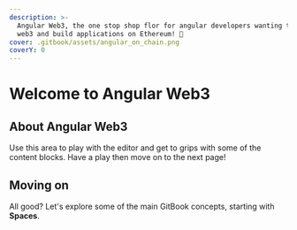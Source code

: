```yaml
---
description: >-
  Angular Web3, the one stop shop flor for angular developers wanting to learn
  web3 and build applications on Ethereum! 🚀
cover: .gitbook/assets/angular_on_chain.png
coverY: 0
---
```


# Welcome to Angular Web3

## About Angular Web3

Use this area to play with the editor and get to grips with some of the content blocks. Have a play then move on to the next page!



## Moving on

All good? Let's explore some of the main GitBook concepts, starting with **Spaces**.
